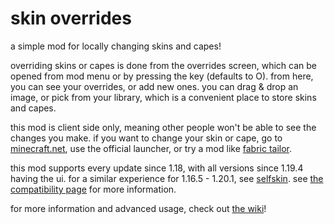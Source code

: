 # skin overrides

a simple mod for locally changing skins and capes!

overriding skins or capes is done from the overrides screen, which can be opened from mod menu or by pressing the key (defaults to O). from here, you can see your overrides, or add new ones. you can drag & drop an image, or pick from your library, which is a convenient place to store skins and capes.

this mod is client side only, meaning other people won't be able to see the changes you make. if you want to change your skin or cape, go to [minecraft.net](https://minecraft.net/), use the official launcher, or try a mod like [fabric tailor](https://modrinth.com/mod/g8w1NapE).

this mod supports every update since 1.18, with all versions since 1.19.4 having the ui. for a similar experience for 1.16.5 - 1.20.1, see [selfskin](https://modrinth.com/mod/kj7JLMnT). see [the compatibility page](https://lumity.dev/orifu/skin-overrides/wiki/compatibility) for more information.

for more information and advanced usage, check out [the wiki](https://lumity.dev/orifu/skin-overrides/wiki/home)!
